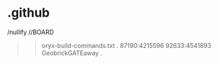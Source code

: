 # .github
/nullify 
//BOARD
>>oryx-build-commands.txt
.
87190:4215596
92633:4541893
GeobrickGATEaway
.
